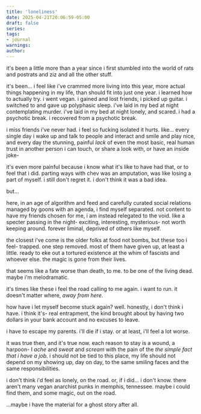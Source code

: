 ```yaml
---
title: 'loneliness'
date: 2025-04-21T20:06:59-05:00
draft: false
series:
tags:
- journal
warnings:
author:
---
```


it's been a little more than a year since i first stumbled into the world of rats and postrats and ziz and all the other stuff.

it's been... i feel like i've crammed more living into this year, more actual things happening in my life, than should fit into just one year. i learned how to actually try. i went vegan. i gained and lost friends, i picked up guitar. i switched to and gave up polyphasic sleep. i've laid in my bed at night contemplating murder. i've laid in my bed at night lonely, and scared. i had a psychotic break. i recovered from a psychotic break. 

i miss friends i've never had. i feel so fucking isolated it hurts. like... every single day i wake up and talk to people and interact and smile and play nice, and every day the stunning, painful *lack* of even the most basic, real human trust in another person i can touch, or share a look with, or have an inside joke- 

it's even more painful because i know what it's like to have had that, or to feel that i did. parting ways with chev was an amputation, was like losing a part of myself. i still don't regret it. i don't think it was a bad idea.

but...

here, in an age of algorithm and feed and carefully curated social relations managed by goons with an agenda, i find myself separated. not content to have my friends chosen for me, i am instead relegated to the void. like a specter passing in the night- exciting, interesting, mysterious- not worth keeping around. forever liminal, deprived of others like myself.

the closest i've come is the older folks at food not bombs, but these too i feel- trapped. one step removed. most of them have given up, at least a little. ready to eke out a tortured existence at the whim of fascists and whoever else. the magic is gone from their lives.

that seems like a fate worse than death, to me. to be one of the living dead.
maybe i'm melodramatic. 

it's times like these i feel the road calling to me again.
i want to run. it doesn't matter where, *away from here.*

how have i let myself become stuck again?
well.
honestly, i don't think i have. i think it's- real entrapment, the kind brought about by having two dollars in your bank account and no excuses to leave.

i have to escape my parents. i'll die if i stay. or at least, i'll feel a lot worse.

it was true then, and it's true now. each reason to stay is a wound, a harpoon- I *ache* and *sweat* and *scream* with the pain of the *the simple fact that i have a job.* i should not be tied to this place, my life should not depend on my showing up, day on day, to the same smiling faces and the same responsibilities. 

i don't think i'd feel as lonely, on the road. 
or, if i did... i don't know. there aren't many vegan anarchist punks in memphis, tennessee. maybe i could find them, and some magic, out on the road.

...maybe i have the material for a ghost story after all.
